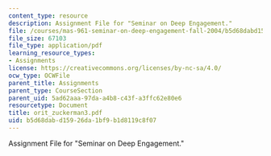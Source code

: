 ```yaml
---
content_type: resource
description: Assignment File for "Seminar on Deep Engagement."
file: /courses/mas-961-seminar-on-deep-engagement-fall-2004/b5d68dabd15926da1bf9b1d8119c8f07_orit_zuckerman3.pdf
file_size: 67103
file_type: application/pdf
learning_resource_types:
- Assignments
license: https://creativecommons.org/licenses/by-nc-sa/4.0/
ocw_type: OCWFile
parent_title: Assignments
parent_type: CourseSection
parent_uid: 5ad62aaa-97da-a4b8-c43f-a3ffc62e80e6
resourcetype: Document
title: orit_zuckerman3.pdf
uid: b5d68dab-d159-26da-1bf9-b1d8119c8f07
---
```

Assignment File for "Seminar on Deep Engagement."
